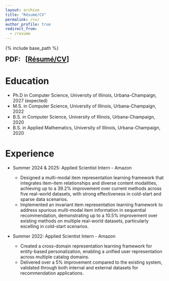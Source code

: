 ```yaml
---
layout: archive
title: "Résumé/CV"
permalink: /cv/
author_profile: true
redirect_from:
  - /resume
---
```


{% include base_path %}

<b style="font-size: 1.5em;">
    PDF:
    &nbsp;
    [<a href="/files/Resume-Junting Wang.pdf">Résumé/CV</a>]
</b>


Education
======
* Ph.D in Computer Science, University of Illinois, Urbana-Champaign, 2027 (expected)
* M.S. in Computer Science, University of Illinois, Urbana-Champaign, 2022
* B.S. in Computer Science, University of Illinois, Urbana-Champaign, 2020
* B.S. in Applied Mathematics, University of Illinois, Urbana-Champaign, 2020


Experience
======
* Summer 2024 & 2025: Applied Scientist Intern - Amazon
  * Designed a multi-modal item representation learning framework that integrates item-item relationships and diverse content modalities, achieving up to a 39.2% improvement over current methods across five real-world datasets, with strong effectiveness in cold-start and sparse data scenarios.
  * Implemented an invariant item representation learning framework to address spurious multi-modal item information in sequential recommendation, demonstrating up to a 10.5% improvement over existing methods on multiple real-world datasets, particularly excelling in cold-start scenarios.
  <!-- * Designed a multi-modal item representation learning framework that incorporates item-item relationships and diverse content modalities to enhance substitute and complementary item recommendations.
  * Demonstrated up to a 39.2% improvement over current methods across five real-world datasets, highlighting its effectiveness, particularly in cold-start and sparse data scenarios. -->




* Summer 2022: Applied Scientist Intern - Amazon
  * Created a cross-domain representation learning framework for entity-based personalization, enabling a unified user representation across multiple catalog domains.
  * Delivered over a 5% improvement compared to the existing system, validated through both internal and external datasets for recommendation applications.

